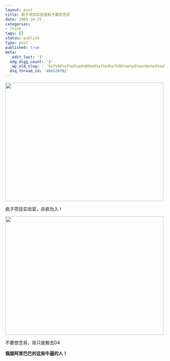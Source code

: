 ```yaml
---
layout: post
title: 疯子项目实验室和不要想念哥
date: 2009-10-25
categories:
- think
tags: []
status: publish
type: post
published: true
meta:
  _edit_last: '1'
  edg_digg_count: '3'
  _wp_old_slug: ! '%e7%96%af%e5%ad%90%e9%a1%b9%e7%9b%ae%e5%ae%9e%e9%aa%8c%e5%ae%a4%e5%92%8c%e4%b8%8d%e8%a6%81%e6%83%b3%e5%bf%b5%e5%93%a5'
  dsq_thread_id: '404520702'
---
```

<img class="alignnone" title="疯子项目实验室" src="http://farm3.static.flickr.com/2429/4041789333_16a4bc6944.jpg" alt="" width="500" height="375" />

疯子项目实验室，非疯勿入！

<img class="alignnone" title="不要想念哥" src="http://farm4.static.flickr.com/3507/4041789577_b488bd88ee.jpg" alt="" width="500" height="375" />

不要想念哥，哥只是搬去D4

<strong>佩服阿里巴巴的这些牛逼的人！</strong>
